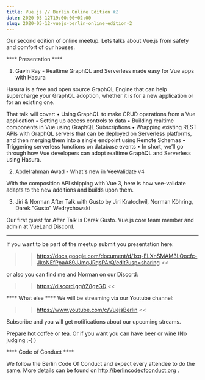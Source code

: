 ```yaml
---
title: Vue.js // Berlin Online Edition #2
date: 2020-05-12T19:00:00+02:00
slug: 2020-05-12-vuejs-berlin-online-edition-2
---
```


Our second edition of online meetup. Lets talks about Vue.js from safety and comfort of our houses.

**** Presentation ****

1. Gavin Ray - Realtime GraphQL and Serverless made easy for Vue apps with Hasura

Hasura is a free and open source GraphQL Engine that can help supercharge your GraphQL adoption, whether it is for a new application or for an existing one.

That talk will cover:
• Using GraphQL to make CRUD operations from a Vue application
• Setting up access controls to data
• Building realtime components in Vue using GraphQL Subscriptions
• Wrapping existing REST APIs with GraphQL servers that can be
deployed on Serverless platforms, and then merging them into a
single endpoint using Remote Schemas
• Triggering serverless functions on database events
• In short, we’ll go through how Vue developers can adopt realtime
GraphQL and Serverless using Hasura.

2. Abdelrahman Awad - What's new in VeeValidate v4

With the composition API shipping with Vue 3, here is how vee-validate adapts to the new additions and builds upon them.

3. Jiri & Norman After Talk with Gusto by Jiri Kratochvil, Norman Köhring, Darek "Gusto" Wedrychowski

Our first guest for After Talk is Darek Gusto. Vue.js core team member and admin at VueLand Discord.

********************************************************************************
If you want to be part of the meetup submit you presentation here:

>> https://docs.google.com/document/d/1xq-ELXnSMAM3LOocfc-JkoNEfPpaA89JJmqJRqsPArQ/edit?usp=sharing <<

or also you can find me and Norman on our Discord:

>> https://discord.gg/rZ8gzGD <<

**** What else ****
We will be streaming via our Youtube channel:

>> https://www.youtube.com/c/VuejsBerlin <<

Subscribe and you will get notifications about our upcoming streams.

Prepare hot coffee or tea. Or if you want you can have beer or wine (No judging ;-) )

**** Code of Conduct ****

We follow the Berlin Code Of Conduct and expect every attendee to do the same. More details can be found on http://berlincodeofconduct.org .
